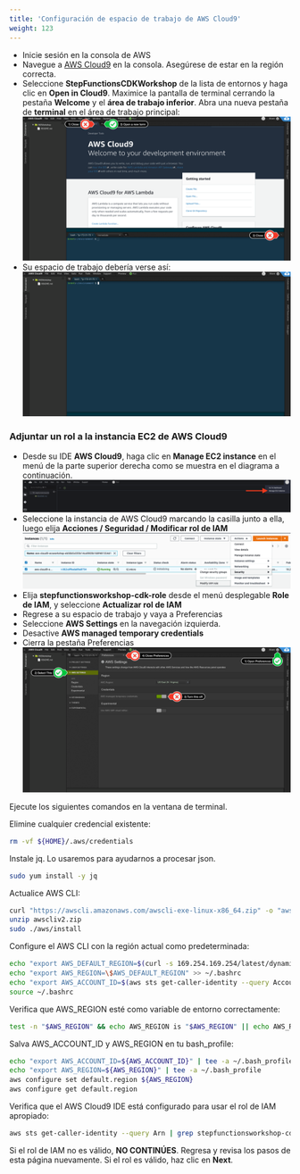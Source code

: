 ```yaml
---
title: 'Configuración de espacio de trabajo de AWS Cloud9'
weight: 123
---
```


- Inicie sesión en la consola de AWS
- Navegue a [AWS Cloud9](https://console.aws.amazon.com/cloud9/home) en la consola. Asegúrese de estar en la región correcta.
- Seleccione **StepFunctionsCDKWorkshop** de la lista de entornos y haga clic en **Open in Cloud9**. Maximice la pantalla de terminal cerrando la pestaña **Welcome** y el **área de trabajo inferior**. Abra una nueva pestaña de **terminal** en el área de trabajo principal:
  ![AWS Cloud9 Before](/static/img/setup/c9before.png)
- Su espacio de trabajo debería verse así:
  ![AWS Cloud9 After](/static/img/setup/c9after.png)

### Adjuntar un rol a la instancia EC2 de AWS Cloud9

- Desde su IDE **AWS Cloud9**, haga clic en **Manage EC2 instance** en el menú de la parte superior derecha como se muestra en el diagrama a continuación.
  ![AWS Cloud9 manage](/static/img/setup/c9manageinstance.png)
- Seleccione la instancia de AWS Cloud9 marcando la casilla junto a ella, luego elija **Acciones / Seguridad / Modificar rol de IAM**
  ![AWS Cloud9 instance role](/static/img/setup/c9instancerole.png)
- Elija **stepfunctionsworkshop-cdk-role** desde el menú desplegable **Role de IAM**, y seleccione **Actualizar rol de IAM**
- Regrese a su espacio de trabajo y vaya a  Preferencias
- Seleccione **AWS Settings** en la navegación izquierda.
- Desactive **AWS managed temporary credentials**
- Cierra la pestaña Preferencias
  ![AWS Cloud9 aws settings](/static/img/setup/c9disableiam.png)

Ejecute los siguientes comandos en la ventana de terminal.

Elimine cualquier credencial existente:

```bash
rm -vf ${HOME}/.aws/credentials
```

Instale jq. Lo usaremos para ayudarnos a procesar json.

```bash
sudo yum install -y jq
```

Actualice AWS CLI:

```bash
curl "https://awscli.amazonaws.com/awscli-exe-linux-x86_64.zip" -o "awscliv2.zip"
unzip awscliv2.zip
sudo ./aws/install
```

Configure el AWS CLI con la región actual como predeterminada:

```bash
echo "export AWS_DEFAULT_REGION=$(curl -s 169.254.169.254/latest/dynamic/instance-identity/document | jq -r .region)" >> ~/.bashrc
echo "export AWS_REGION=\$AWS_DEFAULT_REGION" >> ~/.bashrc
echo "export AWS_ACCOUNT_ID=$(aws sts get-caller-identity --query Account --output text)" >> ~/.bashrc
source ~/.bashrc
```

Verifica que AWS_REGION esté como variable de entorno correctamente:

```bash
test -n "$AWS_REGION" && echo AWS_REGION is "$AWS_REGION" || echo AWS_REGION is not set
```

Salva AWS_ACCOUNT_ID y AWS_REGION en tu bash_profile:

```bash
echo "export AWS_ACCOUNT_ID=${AWS_ACCOUNT_ID}" | tee -a ~/.bash_profile
echo "export AWS_REGION=${AWS_REGION}" | tee -a ~/.bash_profile
aws configure set default.region ${AWS_REGION}
aws configure get default.region
```

Verifica que el AWS Cloud9 IDE está configurado para usar el rol de IAM apropiado:

```bash
aws sts get-caller-identity --query Arn | grep stepfunctionsworkshop-cdk-role -q && echo "IAM role valid" || echo "IAM role NOT valid"
```

Si el rol de IAM no es válido, **NO CONTINÚES**. Regresa y revisa los pasos de esta página nuevamente. Si el rol es válido, haz clic en **Next**.

